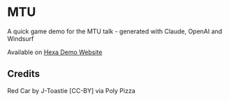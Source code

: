 # MTU

A quick game demo for the MTU talk - generated with Claude, OpenAI and Windsurf

Available on [Hexa Demo Website](https://cdn.hexastudios.xyz/ai-gen-game/)

## Credits

Red Car by J-Toastie [CC-BY] via Poly Pizza

